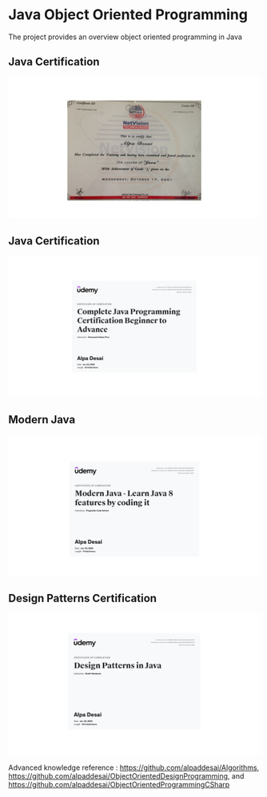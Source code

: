 # Java Object Oriented Programming

The project provides an overview object oriented programming in Java

## Java Certification
![image](Java.jpg)

## Java Certification 
![image](ProgramminginJava.jpg)

## Modern Java
![image](ModernJava.jpg)

## Design Patterns Certification
![image](DesignPatternsJavaCertificate.jpg)

Advanced knowledge reference : https://github.com/alpaddesai/Algorithms,
https://github.com/alpaddesai/ObjectOrientedDesignProgramming, and https://github.com/alpaddesai/ObjectOrientedProgrammingCSharp
